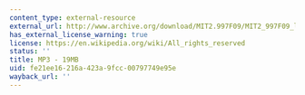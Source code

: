```yaml
---
content_type: external-resource
external_url: http://www.archive.org/download/MIT2.997F09/MIT2_997F09_lec09.mp3
has_external_license_warning: true
license: https://en.wikipedia.org/wiki/All_rights_reserved
status: ''
title: MP3 - 19MB
uid: fe21ee16-216a-423a-9fcc-00797749e95e
wayback_url: ''
---
```

